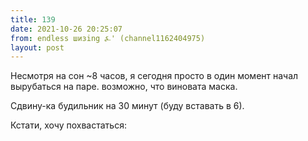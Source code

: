 ```yaml
---
title: 139
date: 2021-10-26 20:25:07
from: endless шизing ⍼' (channel1162404975)
layout: post
---
```


Несмотря на сон ~8 часов, я сегодня просто в один момент начал вырубаться на паре. возможно, что виновата маска.

Сдвину-ка будильник на 30 минут (буду вставать в 6).

Кстати, хочу похвастаться:
